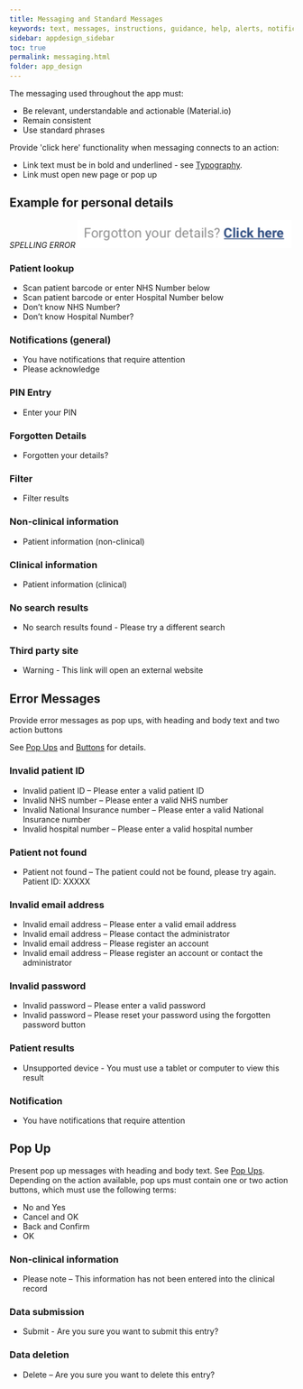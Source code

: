 ```yaml
---
title: Messaging and Standard Messages
keywords: text, messages, instructions, guidance, help, alerts, notifications, data, actions, results, responses, popup, click, 
sidebar: appdesign_sidebar
toc: true
permalink: messaging.html
folder: app_design 
---
```


The messaging used throughout the app must:

* Be relevant, understandable and actionable (Material.io)
* Remain consistent 
* Use standard phrases

Provide 'click here' functionality when messaging connects to an action:

* Link text must be in bold and underlined - see [Typography](/typography.html). 
* Link must open new page or pop up

## Example for personal details
  _SPELLING ERROR_
<img src="/images/examples/design-standards-user-interaction-messaging-links.png">

### Patient lookup

* Scan patient barcode or enter NHS Number below  
* Scan patient barcode or enter Hospital Number below  
* Don’t know NHS Number?    
* Don’t know Hospital Number?
 
### Notifications (general)  
* You have notifications that require attention  
* Please acknowledge  

###  PIN Entry  
* Enter your PIN  

### Forgotten Details  
* Forgotten your details?   

### Filter  

* Filter results  

### Non-clinical information  
* Patient information (non-clinical)  

### Clinical information  
* Patient information (clinical)  

### No search results  
* No search results found - Please try a different search  

### Third party site  
* Warning - This link will open an external website  

## Error Messages  
Provide error messages as pop ups, with heading and body text and two action buttons 

See [Pop Ups](/popups.html) and [Buttons](/buttons.html) for details.

### Invalid patient ID

* Invalid patient ID – Please enter a valid patient ID  
* Invalid NHS number – Please enter a valid NHS number  
* Invalid National Insurance number – Please enter a valid National Insurance number  
* Invalid hospital number – Please enter a valid hospital number  

### Patient not found
* Patient not found – The patient could not be found, please try again. Patient ID: XXXXX   

### Invalid email address
* Invalid email address – Please enter a valid email address  
* Invalid email address – Please contact the administrator  
* Invalid email address – Please register an account  
* Invalid email address – Please register an account or contact the administrator  

### Invalid password
* Invalid password – Please enter a valid password  
* Invalid password – Please reset your password using the forgotten password button  

### Patient results  
* Unsupported device - You must use a tablet or computer to view this result  

### Notification
* You have notifications that require attention  

## Pop Up
Present pop up messages with heading and body text. See [Pop Ups](/popups.html).  
Depending on the action available, pop ups must contain one or two action buttons, which must use the following terms:

* No and Yes  
* Cancel and OK  
* Back and Confirm  
* OK  

### Non-clinical information

* Please note – This information has not been entered into the clinical record  

### Data submission

* Submit - Are you sure you want to submit this entry?  

### Data deletion

* Delete – Are you sure you want to delete this entry?  

